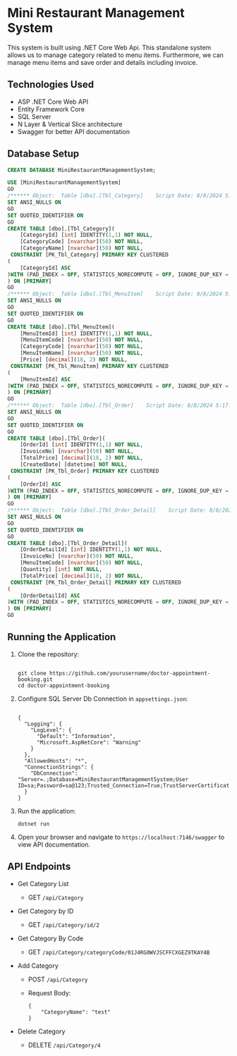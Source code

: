 <h1>Mini Restaurant Management System</h1>

This system is built using .NET Core Web Api. This standalone system allows us to manage category related to menu items.
Furthermore, we can manage menu items and save order and details including invoice.

## Technologies Used

- ASP .NET Core Web API
- Entity Framework Core
- SQL Server
- N Layer & Vertical Slice architecture
- Swagger for better API documentation

## Database Setup

```sql
CREATE DATABASE MiniRestaurantManagementSystem;

USE [MiniRestaurantManagementSystem]
GO
/****** Object:  Table [dbo].[Tbl_Category]    Script Date: 8/8/2024 5:17:54 PM ******/
SET ANSI_NULLS ON
GO
SET QUOTED_IDENTIFIER ON
GO
CREATE TABLE [dbo].[Tbl_Category](
	[CategoryId] [int] IDENTITY(1,1) NOT NULL,
	[CategoryCode] [nvarchar](50) NOT NULL,
	[CategoryName] [nvarchar](50) NOT NULL,
 CONSTRAINT [PK_Tbl_Category] PRIMARY KEY CLUSTERED 
(
	[CategoryId] ASC
)WITH (PAD_INDEX = OFF, STATISTICS_NORECOMPUTE = OFF, IGNORE_DUP_KEY = OFF, ALLOW_ROW_LOCKS = ON, ALLOW_PAGE_LOCKS = ON, OPTIMIZE_FOR_SEQUENTIAL_KEY = OFF) ON [PRIMARY]
) ON [PRIMARY]
GO
/****** Object:  Table [dbo].[Tbl_MenuItem]    Script Date: 8/8/2024 5:17:54 PM ******/
SET ANSI_NULLS ON
GO
SET QUOTED_IDENTIFIER ON
GO
CREATE TABLE [dbo].[Tbl_MenuItem](
	[MenuItemId] [int] IDENTITY(1,1) NOT NULL,
	[MenuItemCode] [nvarchar](50) NOT NULL,
	[CategoryCode] [nvarchar](50) NOT NULL,
	[MenuItemName] [nvarchar](50) NOT NULL,
	[Price] [decimal](18, 2) NOT NULL,
 CONSTRAINT [PK_Tbl_MenuItem] PRIMARY KEY CLUSTERED 
(
	[MenuItemId] ASC
)WITH (PAD_INDEX = OFF, STATISTICS_NORECOMPUTE = OFF, IGNORE_DUP_KEY = OFF, ALLOW_ROW_LOCKS = ON, ALLOW_PAGE_LOCKS = ON, OPTIMIZE_FOR_SEQUENTIAL_KEY = OFF) ON [PRIMARY]
) ON [PRIMARY]
GO
/****** Object:  Table [dbo].[Tbl_Order]    Script Date: 8/8/2024 5:17:54 PM ******/
SET ANSI_NULLS ON
GO
SET QUOTED_IDENTIFIER ON
GO
CREATE TABLE [dbo].[Tbl_Order](
	[OrderId] [int] IDENTITY(1,1) NOT NULL,
	[InvoiceNo] [nvarchar](50) NOT NULL,
	[TotalPrice] [decimal](18, 2) NOT NULL,
	[CreatedDate] [datetime] NOT NULL,
 CONSTRAINT [PK_Tbl_Order] PRIMARY KEY CLUSTERED 
(
	[OrderId] ASC
)WITH (PAD_INDEX = OFF, STATISTICS_NORECOMPUTE = OFF, IGNORE_DUP_KEY = OFF, ALLOW_ROW_LOCKS = ON, ALLOW_PAGE_LOCKS = ON, OPTIMIZE_FOR_SEQUENTIAL_KEY = OFF) ON [PRIMARY]
) ON [PRIMARY]
GO
/****** Object:  Table [dbo].[Tbl_Order_Detail]    Script Date: 8/8/2024 5:17:54 PM ******/
SET ANSI_NULLS ON
GO
SET QUOTED_IDENTIFIER ON
GO
CREATE TABLE [dbo].[Tbl_Order_Detail](
	[OrderDetailId] [int] IDENTITY(1,1) NOT NULL,
	[InvoiceNo] [nvarchar](50) NOT NULL,
	[MenuItemCode] [nvarchar](50) NOT NULL,
	[Quantity] [int] NOT NULL,
	[TotalPrice] [decimal](18, 2) NOT NULL,
 CONSTRAINT [PK_Tbl_Order_Detail] PRIMARY KEY CLUSTERED 
(
	[OrderDetailId] ASC
)WITH (PAD_INDEX = OFF, STATISTICS_NORECOMPUTE = OFF, IGNORE_DUP_KEY = OFF, ALLOW_ROW_LOCKS = ON, ALLOW_PAGE_LOCKS = ON, OPTIMIZE_FOR_SEQUENTIAL_KEY = OFF) ON [PRIMARY]
) ON [PRIMARY]
GO

```

## Running the Application

1. Clone the repository:
	```
	
	git clone https://github.com/yourusername/doctor-appointment-booking.git
	cd doctor-appointment-booking
	
	```

2. Configure SQL Server Db Connection in ``` appsettings.json ```:
	```
	
	{
	  "Logging": {
	    "LogLevel": {
	      "Default": "Information",
	      "Microsoft.AspNetCore": "Warning"
	    }
	  },
	  "AllowedHosts": "*",
	  "ConnectionStrings": {
	    "DbConnection": "Server=.;Database=MiniRestaurantManagementSystem;User ID=sa;Password=sa@123;Trusted_Connection=True;TrustServerCertificate=True;"
	  }
	}
	
	```

3. Run the application:
	```
	dotnet run
	```

 4. Open your browser and navigate to ``` https://localhost:7146/swagger ``` to view API documentation.


## API Endpoints

* Get Category List
	- GET ``` /api/Category ```

* Get Category by ID
	- GET ``` /api/Category/id/2 ```

* Get Category By Code
	- GET ``` /api/Category/categoryCode/01J4RG0WVJSCFFCXGEZ9TKAY4B ```

* Add Category
	- POST ``` /api/Category ```
 	- Request Body:


		```
		{
		    "CategoryName": "test"
		}
		```

* Delete Category
  	- DELETE ``` /api/Category/4 ```
